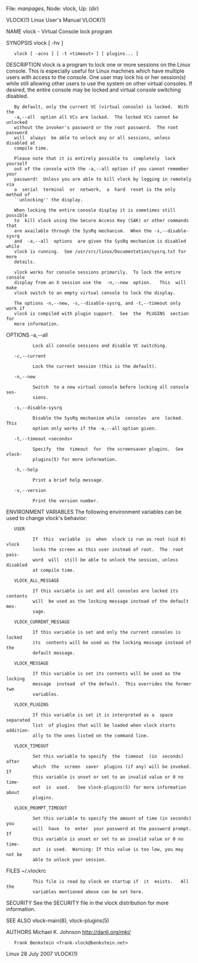 File: *manpages*,  Node: vlock,  Up: (dir)

VLOCK(1)                      Linux User's Manual                     VLOCK(1)



NAME
       vlock - Virtual Console lock program

SYNOPSIS
       vlock [ -hv ]

       vlock [ -acns ] [ -t <timeout> ] [ plugins... ]

DESCRIPTION
       vlock  is  a program to lock one or more sessions on the Linux console.
       This is especially useful for Linux machines which have multiple  users
       with  access  to  the console.  One user may lock his or her session(s)
       while still allowing other users to use the  system  on  other  virtual
       consoles.   If  desired,  the  entire console may be locked and virtual
       console switching disabled.

       By default, only the current VC (virtual console) is locked.  With  the
       -a,--all  option all VCs are locked.  The locked VCs cannot be unlocked
       without the invoker's password or the root password.  The root password
       will  always  be able to unlock any or all sessions, unless disabled at
       compile time.

       Please note that it is entirely possible to  completely  lock  yourself
       out of the console with the -a,--all option if you cannot remember your
       password!  Unless you are able to kill vlock by logging in remotely via
       a  serial  terminal  or  network,  a  hard  reset is the only method of
       ``unlocking'' the display.

       When locking the entire console display it is sometimes still  possible
       to  kill vlock using the Secure Access Key (SAK) or other commands that
       are available through the SysRq mechanism.  When the -s,--disable-sysrq
       and  -a,--all  options  are given the SysRq mechanism is disabled while
       vlock is running.  See /usr/src/linux/Documentation/sysrq.txt for  more
       details.

       vlock works for console sessions primarily.  To lock the entire console
       display from an X session use the  -n,--new  option.   This  will  make
       vlock switch to an empty virtual console to lock the display.

       The options -n,--new, -s,--disable-sysrq, and -t,--timeout only work if
       vlock is compiled with plugin support.  See  the  PLUGINS  section  for
       more information.

OPTIONS
       -a,--all

              Lock all console sessions and disable VC switching.

       -c,--current

              Lock the current session (this is the default).

       -n,--new

              Switch  to a new virtual console before locking all console ses-
              sions.

       -s,--disable-sysrq

              Disable the SysRq mechanism while  consoles  are  locked.   This
              option only works if the -a,--all option given.

       -t,--timeout <seconds>

              Specify  the  timeout  for  the screensaver plugins.  See vlock-
              plugins(5) for more information.

       -h,--help

              Print a brief help message.

       -v,--version

              Print the version number.

ENVIRONMENT VARIABLES
       The following environment variables  can  be  used  to  change  vlock's
       behavior:

       USER

              If  this  variable  is  when  vlock is run as root (uid 0) vlock
              locks the screen as this user instead of root.  The  root  pass-
              word  will  still be able to unlock the session, unless disabled
              at compile time.

       VLOCK_ALL_MESSAGE

              If this variable is set and all consoles are locked its contents
              will  be used as the locking message instead of the default mes-
              sage.

       VLOCK_CURRENT_MESSAGE

              If this variable is set and only the current consoles is  locked
              its  contents will be used as the locking message instead of the
              default message.

       VLOCK_MESSAGE

              If this variable is set its contents will be used as the locking
              message  instead  of the default.  This overrides the former two
              variables.

       VLOCK_PLUGINS

              If this variable is set it is interpreted as a  space  separated
              list  of plugins that will be loaded when vlock starts addition-
              ally to the ones listed on the command line.

       VLOCK_TIMEOUT

              Set this variable to specify  the  timeout  (in  seconds)  after
              which  the  screen  saver  plugins (if any) will be invoked.  If
              this variable is unset or set to an invalid value or 0 no  time-
              out  is  used.   See vlock-plugins(5) for more information about
              plugins.

       VLOCK_PROMPT_TIMEOUT

              Set this variable to specify the amount of time (in seconds) you
              will  have  to  enter  your password at the password prompt.  If
              this variable is unset or set to an invalid value or 0 no  time-
              out  is used.  Warning: If this value is too low, you may not be
              able to unlock your session.

FILES
       ~/.vlockrc

              This file is read by vlock on startup if  it  exists.   All  the
              variables mentioned above can be set here.

SECURITY
       See the SECURITY file in the vlock distribution for more information.

SEE ALSO
       vlock-main(8), vlock-plugins(5)

AUTHORS
       Michael K. Johnson <http://danlj.org/mkj/>

       Frank Benkstein <frank-vlock@benkstein.net>



Linux                            28 July 2007                         VLOCK(1)
